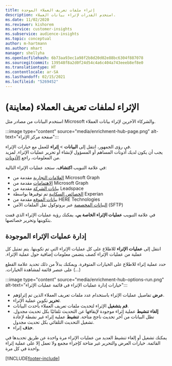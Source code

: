 ```yaml
---
title: إثراء ملفات تعريف العملاء الموحدة
description: استخدم القدرات لإثراء بيانات العملاء.
ms.date: 11/02/2020
ms.reviewer: kishorem
ms.service: customer-insights
ms.subservice: audience-insights
ms.topic: conceptual
author: m-hartmann
ms.author: mhart
manager: shellyha
ms.openlocfilehash: 6b73aa93ec1a98f2b8d20d02e88bc6304f887078
ms.sourcegitcommit: 139548f8a2d0f24d54c4a6c404a743eeeb8ef8e0
ms.translationtype: HT
ms.contentlocale: ar-SA
ms.lasthandoff: 02/15/2021
ms.locfileid: "5269452"
---
```

# <a name="enrichment-for-customer-profiles-preview"></a>الإثراء لملفات تعريف العملاء (معاينة)

استخدم البيانات من مصادر مثل Microsoft والشركاء الآخرين لإثراء بيانات العملاء.

:::image type="content" source="media/enrichment-hub-page.png" alt-text="صفحة مركز الإثراء":::

في رؤى الجمهور، انتقل إلى **البيانات** > **إثراء** للعمل مع خيارات الإثراء.    
يجب أن يكون لديك أذونات المساهم أو المسؤول لإنشاء أو تحرير عمليات الإثراء. لمزيد من المعلومات، راجع [الأذونات](permissions.md).

في علامة التبويب **اكتشاف**، ستجد عمليات الإثراء التالية:

- [العلامات التجارية](enrichment-microsoft-graph.md) مقدمة من Microsoft Graph
- [الاهتمامات](enrichment-microsoft-graph.md) مقدمة من Microsoft Graph
- [بيانات الشركة](enrichment-leadspace.md) مقدمة من Leadspace
- [الخصائص السكانية](enrichment-experian.md) تم توفيرها بواسطة Experian
- [بيانات الموقع](enrichment-here.md) مقدمة من HERE Technologies
- [البيانات المخصصة](enrichment-SFTP-custom-import.md) عبر بروتوكول نقل الملفات الآمن (SFTP)‬

في علامة التبويب **عمليات الإثراء الخاصة بي‬**، يمكنك رؤية عمليات الإثراء الذي قمت بتكوينها وتحرير خصائصها.

## <a name="manage-existing-enrichments"></a>إدارة ‏‫عمليات الإثراء الموجودة

انتقل إلى **‏‫عمليات الإثراء** للاطلاع على كل ‏‫عمليات الإثراء التي تم تكوينها. يتم تمثيل كل عملية من ‏‫عمليات الإثراء كصف يتضمن معلومات إضافية حول ‏‫عملية الإثراء.

حدد ‏‫عملية إثراء للاطلاع على الخيارات المتوفرة. ويمكنك بدلاً من ذلك تحديد علامة القطع (...) على عنصر قائمة لمشاهدة الخيارات.

:::image type="content" source="media/enrichment-hub-options-run.png" alt-text="خيارات إدارة عمليات الإثراء في قائمة عمليات الإثراء":::

- **عرض** تفاصيل عمليات الإثراء باستخدام عدد ملفات تعريف العملاء الذين تم إثراؤهم.
- **تحرير** تكوين عملية الإثراء.
- **قم بتشغيل** الإثراء لتحديث ملفات تعريف العملاء بأحدث البيانات.
- **إلغاء تنشيط** عملية إثراء موجودة لإيقافها عن التحديث تلقائيًا بكل تحديث مجدول. تظل البيانات من آخر تحديث ناجح متاحة. **تنشيط** عملية إثراء غير نشطة لإعادة تشغيل التحديث التلقائي بكل تحديث مجدول.
- **حذف** إثراء.

يمكنك تشغيل أو إلغاء تنشيط العديد من عمليات الإثراء مرة واحدة عن طريق تحديدها في القائمة. خيارات العرض والتحرير غير متاحة كإجراء مجمع ولا تعمل إلا على عملية إثراء واحدة في كل مرة.


[!INCLUDE[footer-include](../includes/footer-banner.md)]
